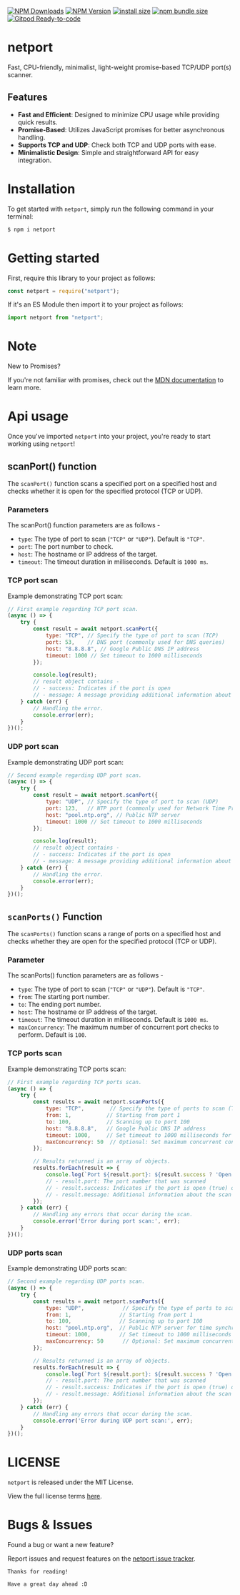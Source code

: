 [![NPM Downloads](https://img.shields.io/npm/dm/netport.svg?style=round-square)](https://npm-stat.com/charts.html?package=netport)
[![NPM Version](http://img.shields.io/npm/v/netport.svg?style=flat)](https://npmjs.com/package/netport)
[![install size](https://packagephobia.com/badge?p=netport)](https://packagephobia.com/result?p=netport)
[![npm bundle size](https://img.shields.io/bundlephobia/minzip/netport?style=round-square)](https://bundlephobia.com/package/netport@latest)
[![Gitpod Ready-to-code](https://img.shields.io/badge/Gitpod-Ready--to--Code-blue?logo=gitpod&style=round-square)](https://gitpod.io/#https://github.com/blazeinferno64/netport.js)

# netport

Fast, CPU-friendly, minimalist, light-weight promise-based TCP/UDP port(s) scanner.


## Features

- **Fast and Efficient**: Designed to minimize CPU usage while providing quick results.
- **Promise-Based**: Utilizes JavaScript promises for better asynchronous handling.
- **Supports TCP and UDP**: Check both TCP and UDP ports with ease.
- **Minimalistic Design**: Simple and straightforward API for easy integration.

# Installation

To get started with `netport`, simply run the following command in your terminal:

```bash
$ npm i netport
```

# Getting started

First, require this library to your project as follows:

```js
const netport = require("netport");
```

If it's an ES Module then import it to your project as follows:

```js
import netport from "netport";
```

# Note

New to Promises?

If you're not familiar with promises, check out the [MDN documentation](https://developer.mozilla.org/en-US/docs/Web/JavaScript/Reference/Global_Objects/Promise) to learn more.

# Api usage

Once you've imported `netport` into your project, you're ready to start working using `netport`!

## scanPort() function

The `scanPort()` function scans a specified port on a specified host and checks whether it is open for the specified protocol (TCP or UDP).

### Parameters

The scanPort() function parameters are as follows -

- `type`: The type of port to scan (`"TCP"` or `"UDP"`). Default is `"TCP"`.
- `port`: The port number to check.
- `host`: The hostname or IP address of the target.
- `timeout`: The timeout duration in milliseconds. Default is `1000 ms`.

### TCP port scan

Example demonstrating TCP port scan:

```javascript
// First example regarding TCP port scan.
(async () => {
    try {
        const result = await netport.scanPort({
            type: "TCP", // Specify the type of port to scan (TCP)
            port: 53,    // DNS port (commonly used for DNS queries)
            host: "8.8.8.8", // Google Public DNS IP address
            timeout: 1000 // Set timeout to 1000 milliseconds
        });

        console.log(result);
        // result object contains -
        // - success: Indicates if the port is open
        // - message: A message providing additional information about the scan
    } catch (err) {
        // Handling the error.
        console.error(err);
    }
})();
```

### UDP port scan

Example demonstrating UDP port scan:

```javascript
// Second example regarding UDP port scan.
(async () => {
    try {
        const result = await netport.scanPort({
            type: "UDP", // Specify the type of port to scan (UDP)
            port: 123,   // NTP port (commonly used for Network Time Protocol)
            host: "pool.ntp.org", // Public NTP server
            timeout: 1000 // Set timeout to 1000 milliseconds
        });

        console.log(result);
        // result object contains -
        // - success: Indicates if the port is open
        // - message: A message providing additional information about the scan
    } catch (err) {
        // Handling the error.
        console.error(err);
    }
})();
```

## `scanPorts()` Function

The `scanPorts()` function scans a range of ports on a specified host and checks whether they are open for the specified protocol (TCP or UDP).

### Parameter

The scanPorts() function parameters are as follows -

- `type`: The type of port to scan (`"TCP"` or `"UDP"`). Default is `"TCP"`.
- `from`: The starting port number.
- `to`: The ending port number.
- `host`: The hostname or IP address of the target.
- `timeout`: The timeout duration in milliseconds. Default is `1000 ms`.
- `maxConcurrency`: The maximum number of concurrent port checks to perform. Default is `100`.

### TCP ports scan

Example demonstrating TCP ports scan:

```js
// First example regarding TCP ports scan.
(async () => {
    try {
        const results = await netport.scanPorts({
            type: "TCP",        // Specify the type of ports to scan (TCP)
            from: 1,           // Starting from port 1
            to: 100,           // Scanning up to port 100
            host: "8.8.8.8",   // Google Public DNS IP address
            timeout: 1000,     // Set timeout to 1000 milliseconds for each port check
            maxConcurrency: 50  // Optional: Set maximum concurrent connections (default is 100)
        });

        // Results returned is an array of objects.
        results.forEach(result => {
            console.log(`Port ${result.port}: ${result.success ? 'Open' : 'Closed'} - ${result.message}`);
            // - result.port: The port number that was scanned
            // - result.success: Indicates if the port is open (true) or closed (false)
            // - result.message: Additional information about the scan result
        });
    } catch (err) {
        // Handling any errors that occur during the scan.
        console.error('Error during port scan:', err);
    }
})();

```

### UDP ports scan

Example demonstrating UDP ports scan:

```js
// Second example regarding UDP ports scan.
(async () => {
    try {
        const results = await netport.scanPorts({
            type: "UDP",            // Specify the type of ports to scan (UDP)
            from: 1,               // Starting from port 1
            to: 100,               // Scanning up to port 100
            host: "pool.ntp.org",  // Public NTP server for time synchronization
            timeout: 1000,         // Set timeout to 1000 milliseconds for each port check
            maxConcurrency: 50      // Optional: Set maximum concurrent connections (default is 100)
        });

        // Results returned is an array of objects.
        results.forEach(result => {
            console.log(`Port ${result.port}: ${result.success ? 'Open' : 'Closed'} - ${result.message}`);
            // - result.port: The port number that was scanned
            // - result.success: Indicates if the port is open (true) or closed (false)
            // - result.message: Additional information about the scan result
        });
    } catch (err) {
        // Handling any errors that occur during the scan.
        console.error('Error during UDP port scan:', err);
    }
})();

```

# LICENSE

`netport` is released under the MIT License.

View the full license terms <a href="https://github.com/BlazeInferno64/netport.js/blob/main/LICENSE">here</a>.

# Bugs & Issues

Found a bug or want a new feature?

Report issues and request features on the [netport issue tracker](https://github.com/blazeinferno64/netport.js/issues).

`Thanks for reading!`

`Have a great day ahead :D`